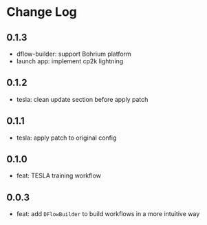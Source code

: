 # Change Log

## 0.1.3
* dflow-builder: support Bohrium platform
* launch app: implement cp2k lightning

## 0.1.2
* tesla: clean update section before apply patch

## 0.1.1
* tesla: apply patch to original config

## 0.1.0
* feat: TESLA training workflow

## 0.0.3
* feat: add `DFlowBuilder` to build workflows in a more intuitive way